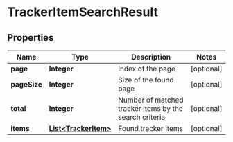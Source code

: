 
# TrackerItemSearchResult

## Properties
Name | Type | Description | Notes
------------ | ------------- | ------------- | -------------
**page** | **Integer** | Index of the page |  [optional]
**pageSize** | **Integer** | Size of the found page |  [optional]
**total** | **Integer** | Number of matched tracker items by the search criteria |  [optional]
**items** | [**List&lt;TrackerItem&gt;**](TrackerItem.md) | Found tracker items |  [optional]



